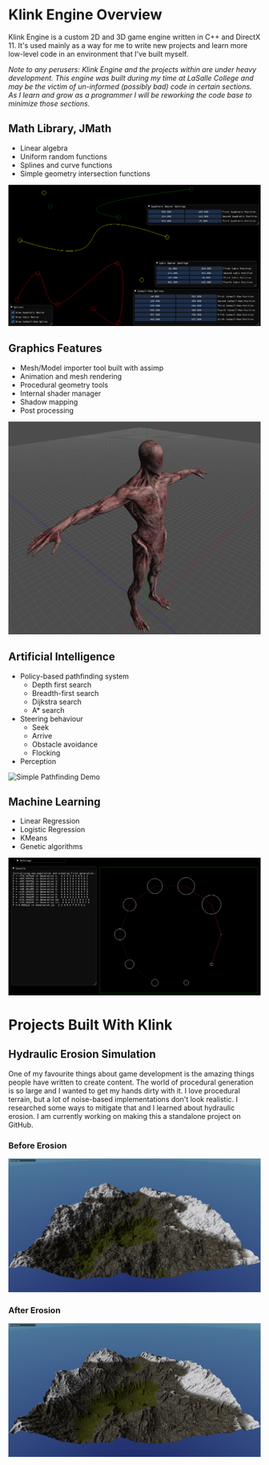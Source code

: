 # __Klink Engine Overview__
Klink Engine is a custom 2D and 3D game engine written in C++ and DirectX 11. It's used mainly as a way for me to write new projects and learn more low-level code in an environment that I've built myself. 

*Note to any perusers: Klink Engine and the projects within are under heavy development. This engine was built during my time at LaSalle College and may be the victim of un-informed (possibly bad) code in certain sections. As I learn and grow as a programmer I will be reworking the code base to minimize those sections.*
## Math Library, JMath
- Linear algebra
- Uniform random functions
- Splines and curve functions
- Simple geometry intersection functions

![JMath Library Spline Functions Visualized](https://raw.githubusercontent.com/Zaelgar/Zaelgar/main/Splines.png)
 
## Graphics Features
- Mesh/Model importer tool built with assimp
- Animation and mesh rendering
- Procedural geometry tools
- Internal shader manager
- Shadow mapping
- Post processing

![Model Imported From Mixamo.com](https://github.com/Zaelgar/Zaelgar/blob/main/model.png)

## Artificial Intelligence
- Policy-based pathfinding system
    - Depth first search
    - Breadth-first search
    - Dijkstra search
    - A* search
- Steering behaviour
    - Seek
    - Arrive
    - Obstacle avoidance
    - Flocking
- Perception

![Simple Pathfinding Demo](https://github.com/Zaelgar/Zaelgar/blob/main/pathfinding2.gif)

## Machine Learning
- Linear Regression
- Logistic Regression
- KMeans
- Genetic algorithms

![Genetic Algorithm For Travelling Salesman](https://raw.githubusercontent.com/Zaelgar/Zaelgar/main/Genetic%20algorithm.png)

# Projects Built With Klink
## Hydraulic Erosion Simulation
One of my favourite things about game development is the amazing things people have written to create content. The world of procedural generation is so large and I wanted to get my hands dirty with it. I love procedural terrain, but a lot of noise-based implementations don't look realistic. I researched some ways to mitigate that and I learned about hydraulic erosion. I am currently working on making this a standalone project on GitHub.

### Before Erosion
![Raw Heightmap](https://raw.githubusercontent.com/Zaelgar/Zaelgar/main/BeforeErosion.png)
### After Erosion
![Heightmap After Erosion](https://raw.githubusercontent.com/Zaelgar/Zaelgar/main/AfterErosion.png)
